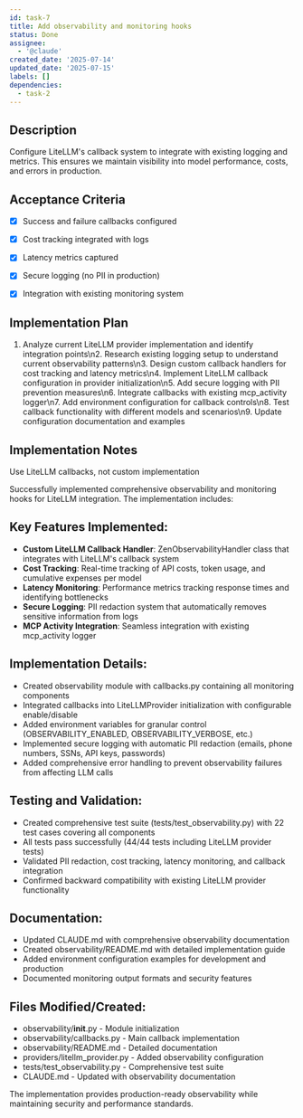 ```yaml
---
id: task-7
title: Add observability and monitoring hooks
status: Done
assignee:
  - '@claude'
created_date: '2025-07-14'
updated_date: '2025-07-15'
labels: []
dependencies:
  - task-2
---
```


## Description

Configure LiteLLM's callback system to integrate with existing logging and metrics. This ensures we maintain visibility into model performance, costs, and errors in production.

## Acceptance Criteria

- [x] Success and failure callbacks configured
- [x] Cost tracking integrated with logs
- [x] Latency metrics captured
- [x] Secure logging (no PII in production)
- [x] Integration with existing monitoring system


## Implementation Plan

1. Analyze current LiteLLM provider implementation and identify integration points\n2. Research existing logging setup to understand current observability patterns\n3. Design custom callback handlers for cost tracking and latency metrics\n4. Implement LiteLLM callback configuration in provider initialization\n5. Add secure logging with PII prevention measures\n6. Integrate callbacks with existing mcp_activity logger\n7. Add environment configuration for callback controls\n8. Test callback functionality with different models and scenarios\n9. Update configuration documentation and examples
## Implementation Notes

Use LiteLLM callbacks, not custom implementation

Successfully implemented comprehensive observability and monitoring hooks for LiteLLM integration. The implementation includes:

## Key Features Implemented:
- **Custom LiteLLM Callback Handler**: ZenObservabilityHandler class that integrates with LiteLLM's callback system
- **Cost Tracking**: Real-time tracking of API costs, token usage, and cumulative expenses per model
- **Latency Monitoring**: Performance metrics tracking response times and identifying bottlenecks
- **Secure Logging**: PII redaction system that automatically removes sensitive information from logs
- **MCP Activity Integration**: Seamless integration with existing mcp_activity logger

## Implementation Details:
- Created observability module with callbacks.py containing all monitoring components
- Integrated callbacks into LiteLLMProvider initialization with configurable enable/disable
- Added environment variables for granular control (OBSERVABILITY_ENABLED, OBSERVABILITY_VERBOSE, etc.)
- Implemented secure logging with automatic PII redaction (emails, phone numbers, SSNs, API keys, passwords)
- Added comprehensive error handling to prevent observability failures from affecting LLM calls

## Testing and Validation:
- Created comprehensive test suite (tests/test_observability.py) with 22 test cases covering all components
- All tests pass successfully (44/44 tests including LiteLLM provider tests)
- Validated PII redaction, cost tracking, latency monitoring, and callback integration
- Confirmed backward compatibility with existing LiteLLM provider functionality

## Documentation:
- Updated CLAUDE.md with comprehensive observability documentation
- Created observability/README.md with detailed implementation guide
- Added environment configuration examples for development and production
- Documented monitoring output formats and security features

## Files Modified/Created:
- observability/__init__.py - Module initialization
- observability/callbacks.py - Main callback implementation
- observability/README.md - Detailed documentation
- providers/litellm_provider.py - Added observability configuration
- tests/test_observability.py - Comprehensive test suite
- CLAUDE.md - Updated with observability documentation

The implementation provides production-ready observability while maintaining security and performance standards.
